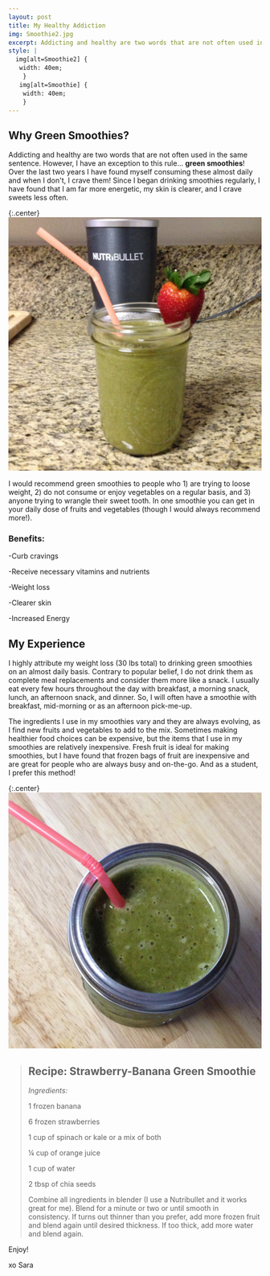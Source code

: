 ```yaml
---
layout: post
title: My Healthy Addiction
img: Smoothie2.jpg
excerpt: Addicting and healthy are two words that are not often used in the same sentence.  However, I have an exception to this rule...
style: |
  img[alt=Smoothie2] {
   width: 40em;
    }
   img[alt=Smoothie] {
    width: 40em;
    }
---
```


## Why Green Smoothies?
Addicting and healthy are two words that are not often used in the same sentence.  However, I have an exception to this rule... **green smoothies**! Over the last two years I have found myself consuming these almost daily and when I don't, I crave them!  Since I began drinking smoothies regularly, I have found that I am far more energetic, my skin is clearer, and I crave sweets less often. 

{:.center}
![Smoothie2](/assets/images/Smoothie2.jpg "Smoothie2")

I would recommend green smoothies to people who 1) are trying to loose weight, 2) do not consume or enjoy vegetables on a regular basis, and 3) anyone trying to wrangle their sweet tooth.  In one smoothie you can get in your daily dose of fruits and vegetables (though I would always recommend more!).  

### **Benefits:**

-Curb cravings

-Receive necessary vitamins and nutrients

-Weight loss

-Clearer skin

-Increased Energy

## My Experience
I highly attribute my weight loss (30 lbs total) to drinking green smoothies on an almost daily basis. Contrary to popular belief, I do not drink them as complete meal replacements and consider them more like a snack. I usually eat every few hours throughout the day with breakfast, a morning snack, lunch, an afternoon snack, and dinner. So, I will often have a smoothie with breakfast, mid-morning or as an afternoon pick-me-up.

The ingredients I use in my smoothies vary and they are always evolving, as I find new fruits and vegetables to add to the mix.  Sometimes making healthier food choices can be expensive, but the items that I use in my smoothies are relatively inexpensive.  Fresh fruit is ideal for making smoothies, but I have found that frozen bags of fruit are inexpensive and are great for people who are always busy and on-the-go.  And as a student, I prefer this method! 

{:.center}
![Smoothie](/assets/images/Smoothie.jpg "Smoothie")

>## Recipe: Strawberry-Banana Green Smoothie
>
>*Ingredients:*
>
>1 frozen banana
>
>6 frozen strawberries
>
>1 cup of spinach or kale or a mix of both
>
>¼ cup of orange juice
>
>1 cup of water
>
>2 tbsp of chia seeds
>
>Combine all ingredients in blender (I use a Nutribullet and it works great for me).  Blend for a minute or two or until smooth in consistency. If turns out thinner than you prefer, add more frozen fruit and blend again until desired thickness.  If too thick, add more water and blend again. 


Enjoy!

xo Sara
